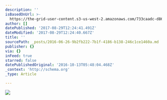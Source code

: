 ```yaml
---
description: ''
isBasedOnUrl: >-
  https://the-grid-user-content.s3-us-west-2.amazonaws.com/733caadc-d86b-4e82-8bc4-a0a4b0a55e5d.jpg
author: []
datePublished: '2017-08-29T12:24:41.491Z'
dateModified: '2017-08-29T12:24:40.667Z'
title: ''
sourcePath: _posts/2016-06-26-9b2fb222-7b1f-4186-b138-246c1ce1460a.md
publisher: {}
via: {}
inFeed: true
starred: false
datePublishedOriginal: '2016-10-13T05:48:04.468Z'
_context: 'http://schema.org'
_type: Article

---
```

![](https://the-grid-user-content.s3-us-west-2.amazonaws.com/733caadc-d86b-4e82-8bc4-a0a4b0a55e5d.jpg)
